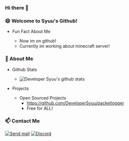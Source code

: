 ### Hi there 👋

<!--
**DeveloperSyuu/DeveloperSyuu** is a ✨ _special_ ✨ repository because its `README.md` (this file) appears on your GitHub profile.

Here are some ideas to get you started:

- 🔭 I’m currently working on ...
- 🌱 I’m currently learning ...
- 👯 I’m looking to collaborate on ...
- 🤔 I’m looking for help with ...
- 💬 Ask me about ...
- 📫 How to reach me: ...
- 😄 Pronouns: ...
- ⚡ Fun fact: ...
-->
### 😄 Welcome to Syuu's Github!
  - Fun Fact About Me
  
    - Now im on github!
    - Currently im working about minecraft server!

### 🔭 About Me
  - Github Stats
  
    - ![Developer Syuu's github stats](https://github-readme-stats.vercel.app/api?username=DeveloperSyuu&bg_color=ffa745,fe869f,ef7ac8,a083ed,43aeff&title_color=fff&text_color=fff&show_icons=true&count_private=true)
    
  - Projects
    - Open Sourced Projects
      - https://github.com/DeveloperSyuu/packetlogger
      - Free for ALL!


### 📫 Contact Me
[![Send mail](https://img.shields.io/badge/-syuu@outlook.kr-63d863?style=flat-square&logo=gmail&logoColor=white&link=mailto:syuu@outlook.kr)](mailto:syuu@outlook.kr)
[![Discord](https://img.shields.io/badge/-Discord-1DA1F2?style=flat-square&logo=Discord&logoColor=white&link=https://discord.gg/dsDfjj3C)](https://discord.gg/dsDfjj3C)
